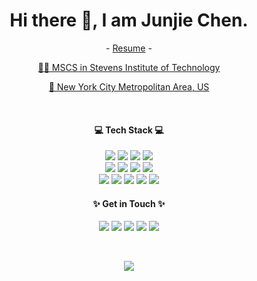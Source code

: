 <h1 align="center">
Hi there 👋, I am Junjie Chen.
</h1>

<p align="center">
- <a href="https://drive.google.com/file/d/1ZxtDikK4L3-ZuTlnFd3_jXAB2QebUzOb/view?usp=sharing">Resume</a> -
</p>
<p align="center">
<a href="https://www.stevens.edu/">👨‍🎓 MSCS in Stevens Institute of Technology</a></p> <p align="center"> <a href="#">📍 New York City Metropolitan Area, US</a>
</p>

<br />
<h4 align="center">💻 Tech Stack 💻 </h4>
<p align="center">
<img src="https://img.shields.io/badge/-Java-eee?style=flat-square&logo=java&logoColor=red" />
<img src="https://img.shields.io/badge/-JavaScript-eee?style=flat-square&logo=javascript" />
<img src="https://img.shields.io/badge/-Python-eee?style=flat-square&logo=python" />
<img src="https://img.shields.io/badge/-Html5-eee?style=flat-square&logo=html5" />
<br />
<img src="https://img.shields.io/badge/-AWS-eee?style=flat-square&logo=amazon" />
<img src="https://img.shields.io/badge/-MySQL-eee?style=flat-square&logo=mysql" />
<img src="https://img.shields.io/badge/-MongoDB-eee?style=flat-square&logo=mongodb" />
<img src="https://img.shields.io/badge/-PostgreSQL-eee?style=flat-square&logo=postgresql" />
<br />
<img src="https://img.shields.io/badge/-NodeJS-eee?style=flat-square&logo=node.js" />
<img src="https://img.shields.io/badge/-jQuery-eee?style=flat-square&logo=jquery&logoColor=78cff5" />
<img src="https://img.shields.io/badge/-Bootstrap-eee?style=flat-square&logo=bootstrap" />
<img src="https://img.shields.io/badge/-Android-eee?style=flat-square&logo=android" />
<img src="https://img.shields.io/badge/-Linux-eee?style=flat-square&logo=linux&logoColor=black" />
</p>

<h4 align="center">✨ Get in Touch ✨</h4>
<p align="center">
  <a href="https://github.com/JJerrychan"><img src="https://img.icons8.com/clouds/50/000000/github.png"/></a>
  <a href="https://www.linkedin.com/in/jerrycc-/"><img src="https://img.icons8.com/clouds/50/000000/linkedin.png"/></a>
  <a href="https://www.instagram.com/chenjunjie96/"><img src="https://img.icons8.com/clouds/50/000000/instagram.png"/></a>
  <a href="#"><img src="https://img.icons8.com/clouds/50/000000/facebook.png"/></a>
  <a href="#"><img src="https://img.icons8.com/clouds/50/000000/twitter.png"/></a>
</p>

<br />
<p align="center">
 <img src="https://visitor-badge.laobi.icu/badge?page_id=JJerrychan" />
</p>

<!--
**JJerrychan/JJerrychan** is a ✨ _special_ ✨ repository because its `README.md` (this file) appears on your GitHub profile.

Here are some ideas to get you started:

- 🔭 I’m currently working on ...
- 🌱 I’m currently learning ...
- 👯 I’m looking to collaborate on ...
- 🤔 I’m looking for help with ...
- 💬 Ask me about ...
- 📫 How to reach me: ...
- 😄 Pronouns: ...
- ⚡ Fun fact: ...
-->
